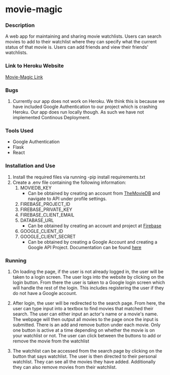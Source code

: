 # movie-magic
### Description
A web app for maintaining and sharing movie watchlists. Users can search movies to add to their watchlist where they can specify what the current status of that movie is. Users can add friends and view their friends' watchlists.

### Link to Heroku Website
[Movie-Magic Link](https://movie-magic-1.herokuapp.com/)

### Bugs
1. Currently our app does not work on Heroku. We think this is because we have included Google Authentication to our project which is crashing Heroku. Our app does run locally though. As such we have not implemented Continous Deployment. 

### Tools Used
* Google Authentication
* Flask
* React 

### Installation and Use
1. Install the required files via running -pip install requirements.txt
2. Create a .env file containing the following information:
    1. MOVIEDB_KEY
        - Can be obtained by creating an account from [TheMovieDB](https://www.themoviedb.org/) and navigate to API under profile settings. 
    2. FIREBASE_PROJECT_ID
    3. FIREBASE_PRIVATE_KEY
    4. FIREBASE_CLIENT_EMAIL
    5. DATABASE_URL
        - Can be obtained by creating an account and project at [Firebase](https://firebase.google.com/)
    6. GOOGLE_CLIENT_ID
    7. GOOGLE_CLIENT_SECRET
        - Can be obtained by creating a Google Account and creating a Google API Project. Documentation can be found [here](https://developers.google.com/identity/gsi/web/guides/get-google-api-clientid)

### Running
1. On loading the page, if the user is not already logged in, the user will be taken to a login screen. The user logs into the website by clicking on the login button. From there the user is taken to a Google login screen which will handle the rest of the login. This includes registering the user if they do not have a Google account.

2. After login, the user will be redirected to the search page. From here, the user can type input into a textbox to find movies that matched their search. The user can either input an actor's name or a movie's name. The webpage will then output all movies to the page once the input is submitted. There is an add and remove button under each movie. Only one button is active at a time depending on whether the movie is on your watchlist or not. The user can click between the buttons to add or remove the movie from the watchlist

3. The watchlist can be accessed from the search page by clicking on the button that says watchlist. The user is then directed to their personal watchlist. They can see all the movies they have added. Additionally they can also remove movies from their watchlist.